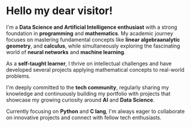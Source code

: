   <h1>Hello my dear visitor!</h1>
  <p>I'm a <strong>Data Science and Artificial Intelligence enthusiast</strong> with a strong foundation in <strong>programming</strong> and <strong>mathematics</strong>. My academic journey focuses on mastering fundamental concepts like <strong>linear algebra</strong><strong>analytic geometry</strong>, and <strong>calculus</strong>, while simultaneously exploring the fascinating world of <strong>neural networks</strong> and <strong>machine learning</strong>.</p>

<p>As a <strong>self-taught learner</strong>, I thrive on intellectual challenges and have developed several projects applying mathematical concepts to real-world problems.</p>

<p>I'm deeply committed to the <strong>tech community</strong>, regularly sharing my knowledge and continuously building my portfolio with projects that showcase my growing curiosity around <strong>AI</strong> and <strong>Data Science</strong>.</p>

<p>Currently focusing on <strong>Python</strong> and <strong>C lang</strong>, I'm always eager to collaborate on innovative projects and connect with fellow tech enthusiasts.</p>
